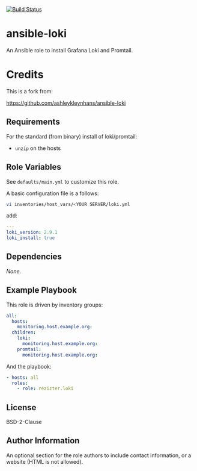 [![Build Status](https://github.com/rezizter/ansible-loki/actions/workflows/ci.yml/badge.svg)](https://github.com/rezizter/ansible-loki/actions/workflows/ci.yml)

# ansible-loki

An Ansible role to install Grafana Loki and Promtail.

# Credits
This is a fork from:

https://github.com/ashleykleynhans/ansible-loki

## Requirements

For the standard (from binary) install of loki/promtail:

- `unzip` on the hosts

## Role Variables

See `defaults/main.yml` to customize this role.

A basic configuration file is a follows:

```bash
vi inventories/host_vars/<YOUR SERVER/loki.yml
```
add:
```yaml
---
loki_version: 2.9.1
loki_install: true
```

## Dependencies

_None._

## Example Playbook

This role is driven by inventory groups:

```yaml
all:
  hosts:
    monitoring.host.example.org:
  children:
    loki:
      monitoring.host.example.org:
    promtail:
      monitoring.host.example.org:
```

And the playbook:

```yaml
- hosts: all
  roles:
    - role: rezizter.loki
```

## License

BSD-2-Clause

## Author Information

An optional section for the role authors to include contact information, or a website (HTML is not allowed).
